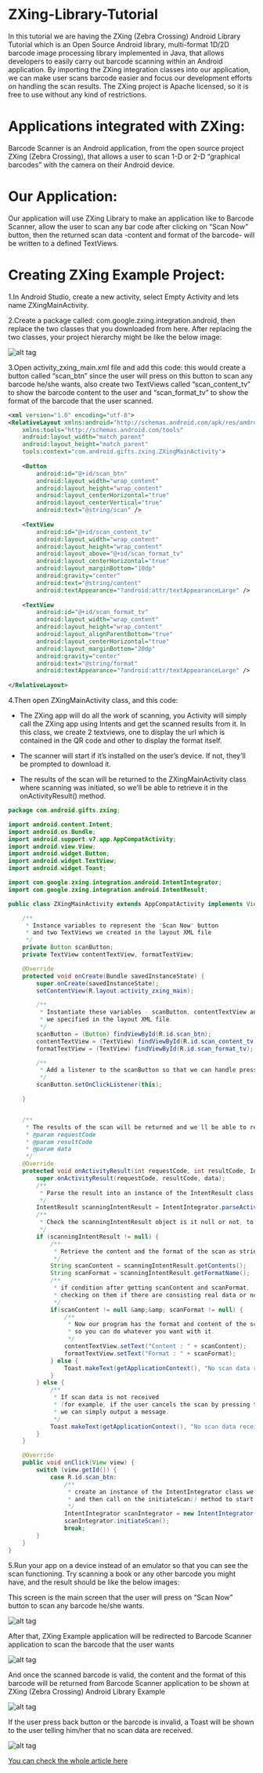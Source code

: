 # ZXing-Library-Tutorial

In this tutorial we are having the ZXing (Zebra Crossing) Android Library Tutorial which is an Open Source Android library, multi-format 1D/2D barcode image processing library implemented in Java, that allows developers to easily carry out barcode scanning within an Android application. By importing the ZXing integration classes into our application, we can make user scans barcode easier and focus our development efforts on handling the scan results. The ZXing project is Apache licensed, so it is free to use without any kind of restrictions.

# Applications integrated with ZXing:
Barcode Scanner is an Android application, from the open source project ZXing (Zebra Crossing), that allows a user to scan 1-D or 2-D “graphical barcodes” with the camera on their Android device.

# Our Application:
Our application will use ZXing Library to make an application like to Barcode Scanner, allow the user to scan any bar code after clicking on “Scan Now” button, then the returned scan data -content and format of the barcode- will be written to a defined TextViews.

# Creating ZXing Example Project:

1.In Android Studio, create a new activity, select Empty Activity and lets name ZXingMainActivity.

2.Create a package called: com.google.zxing.integration.android, then replace the two classes that you downloaded from here. After replacing the two classes, your project hierarchy might be like the below image:

![alt tag](http://androidgifts.com/wp-content/uploads/2016/04/Screen-Shot-2016-04-24-at-02.18.38.png)

3.Open activity_zxing_main.xml file and add this code: this would create a button called “scan_btn” since the user will press on this button to scan any barcode he/she wants, also create two TextViews called “scan_content_tv” to show the barcode content to the user and “scan_format_tv” to show the format of the barcode that the user scanned.

```xml
<xml version="1.0" encoding="utf-8">
<RelativeLayout xmlns:android="http://schemas.android.com/apk/res/android"
    xmlns:tools="http://schemas.android.com/tools"
    android:layout_width="match_parent"
    android:layout_height="match_parent"
    tools:context="com.android.gifts.zxing.ZXingMainActivity">
 
    <Button
        android:id="@+id/scan_btn"
        android:layout_width="wrap_content"
        android:layout_height="wrap_content"
        android:layout_centerHorizontal="true"
        android:layout_centerVertical="true"
        android:text="@string/scan" />
 
    <TextView
        android:id="@+id/scan_content_tv"
        android:layout_width="wrap_content"
        android:layout_height="wrap_content"
        android:layout_above="@+id/scan_format_tv"
        android:layout_centerHorizontal="true"
        android:layout_marginBottom="10dp"
        android:gravity="center"
        android:text="@string/content"
        android:textAppearance="?android:attr/textAppearanceLarge" />
 
    <TextView
        android:id="@+id/scan_format_tv"
        android:layout_width="wrap_content"
        android:layout_height="wrap_content"
        android:layout_alignParentBottom="true"
        android:layout_centerHorizontal="true"
        android:layout_marginBottom="20dp"
        android:gravity="center"
        android:text="@string/format"
        android:textAppearance="?android:attr/textAppearanceLarge" />
 
</RelativeLayout>
```

4.Then open ZXingMainActivity class, and this code:

  * The ZXing app will do all the work of scanning, you Activity will simply call the ZXing app using Intents and get the scanned results from it. In this class, we create 2 textviews, one to display the url which is contained in the QR code and other to display the format itself.

  * The scanner will start if it’s installed on the user’s device. If not, they’ll be prompted to download it.

  * The results of the scan will be returned to the ZXingMainActivity class where scanning was initiated, so we’ll be able to retrieve it in the onActivityResult() method.
  
```java
package com.android.gifts.zxing;

import android.content.Intent;
import android.os.Bundle;
import android.support.v7.app.AppCompatActivity;
import android.view.View;
import android.widget.Button;
import android.widget.TextView;
import android.widget.Toast;

import com.google.zxing.integration.android.IntentIntegrator;
import com.google.zxing.integration.android.IntentResult;

public class ZXingMainActivity extends AppCompatActivity implements View.OnClickListener {

    /**
     * Instance variables to represent the "Scan Now" button
     * and two TextViews we created in the layout XML file
     */
    private Button scanButton;
    private TextView contentTextView, formatTextView;

    @Override
    protected void onCreate(Bundle savedInstanceState) {
        super.onCreate(savedInstanceState);
        setContentView(R.layout.activity_zxing_main);

        /**
         * Instantiate these variables - scanButton, contentTextView and formatTextView - using the ID values
         * we specified in the layout XML file.
         */
        scanButton = (Button) findViewById(R.id.scan_btn);
        contentTextView = (TextView) findViewById(R.id.scan_content_tv);
        formatTextView = (TextView) findViewById(R.id.scan_format_tv);

        /**
         * Add a listener to the scanButton so that we can handle presses
         */
        scanButton.setOnClickListener(this);

    }


    /**
     * The results of the scan will be returned and we'll be able to retrieve it in the onActivityResult() method
     * @param requestCode
     * @param resultCode
     * @param data
     */
    @Override
    protected void onActivityResult(int requestCode, int resultCode, Intent data) {
        super.onActivityResult(requestCode, resultCode, data);
        /**
         * Parse the result into an instance of the IntentResult class we imported
         */
        IntentResult scanningIntentResult = IntentIntegrator.parseActivityResult(requestCode, resultCode, data);
        /**
         * Check the scanningIntentResult object is it null or not, to proceed only if we have a valid result
         */
        if (scanningIntentResult != null) {
            /**
             * Retrieve the content and the format of the scan as strings value.
             */
            String scanContent = scanningIntentResult.getContents();
            String scanFormat = scanningIntentResult.getFormatName();
            /**
             * if condition after getting scanContent and scanFormat,
             * checking on them if there are consisting real data or not.
             */
            if(scanContent != null &amp;&amp; scanFormat != null) {
                /**
                 * Now our program has the format and content of the scanned data,
                 * so you can do whatever you want with it.
                 */
                contentTextView.setText("Content : " + scanContent);
                formatTextView.setText("Format : " + scanFormat);
            } else {
                Toast.makeText(getApplicationContext(), "No scan data received!", Toast.LENGTH_SHORT).show();
            }
        } else {
            /**
             * If scan data is not received
             * (for example, if the user cancels the scan by pressing the back button),
             * we can simply output a message.
             */
            Toast.makeText(getApplicationContext(), "No scan data received!", Toast.LENGTH_SHORT).show();
        }
    }

    @Override
    public void onClick(View view) {
        switch (view.getId()) {
            case R.id.scan_btn:
                /**
                 * create an instance of the IntentIntegrator class we imported,
                 * and then call on the initiateScan() method to start scanning
                 */
                IntentIntegrator scanIntegrator = new IntentIntegrator(this);
                scanIntegrator.initiateScan();
                break;
        }
    }
}
```

5.Run your app on a device instead of an emulator so that you can see the scan functioning. Try scanning a book or any other barcode you might have, and the result should be like the below images:

This screen is the main screen that the user will press on “Scan Now” button to scan any barcode he/she wants.

![alt tag](http://androidgifts.com/wp-content/uploads/2016/04/Scan-Screen.png)

After that, ZXing Example application will be redirected to Barcode Scanner application to scan the barcode that the user wants

![alt tag](http://androidgifts.com/wp-content/uploads/2016/04/Open-Barcode-Scanner-Application-768x432.png)

And once the scanned barcode is valid, the content and the format of this barcode will be returned from Barcode Scanner application to be shown at ZXing (Zebra Crossing) Android Library Example

![alt tag](http://androidgifts.com/wp-content/uploads/2016/04/Scan-result-data-576x1024.png)

If the user press back button or the barcode is invalid, a Toast will be shown to the user telling him/her that no scan data are received.

![alt tag](http://androidgifts.com/wp-content/uploads/2016/04/No-scan-data-are-recieved-576x1024.png)

[You can check the whole article here](http://androidgifts.com/zxing-zebra-crossing-android-library-tutorial-library-4/)
